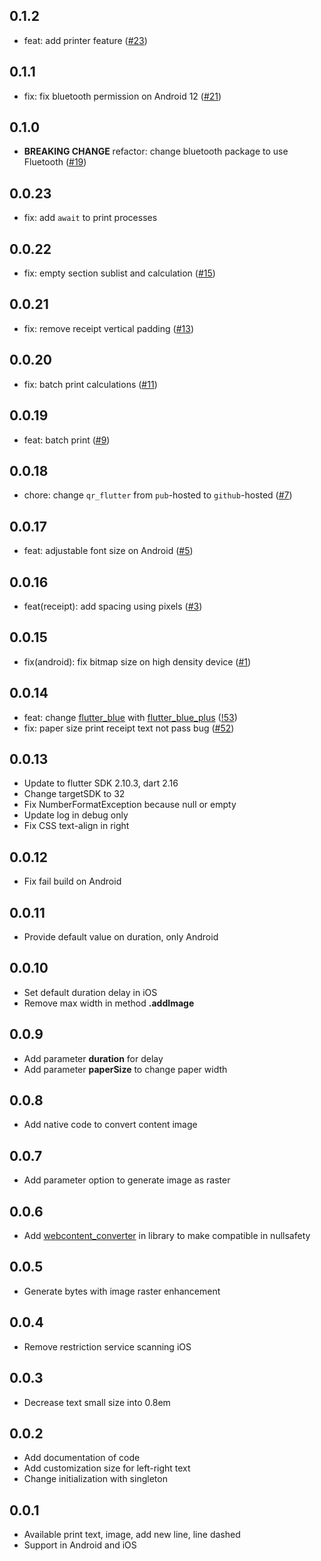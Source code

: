 ## 0.1.2
- feat: add printer feature ([#23](https://github.com/iandis/blue_print_pos/pull/23))

## 0.1.1
- fix: fix bluetooth permission on Android 12 ([#21](https://github.com/iandis/blue_print_pos/pull/21))

## 0.1.0
- **BREAKING CHANGE** refactor: change bluetooth package to use Fluetooth ([#19](https://github.com/iandis/blue_print_pos/pull/19))

## 0.0.23
- fix: add `await` to print processes 

## 0.0.22
- fix: empty section sublist and calculation ([#15](https://github.com/iandis/blue_print_pos/pull/13))

## 0.0.21
- fix: remove receipt vertical padding ([#13](https://github.com/iandis/blue_print_pos/pull/13))

## 0.0.20
- fix: batch print calculations ([#11](https://github.com/iandis/blue_print_pos/pull/11))

## 0.0.19
- feat: batch print ([#9](https://github.com/iandis/blue_print_pos/pull/9))

## 0.0.18
- chore: change `qr_flutter` from `pub`-hosted to `github`-hosted ([#7]((https://github.com/iandis/blue_print_pos/pull/7)))

## 0.0.17
- feat: adjustable font size on Android ([#5](https://github.com/iandis/blue_print_pos/pull/5))

## 0.0.16
- feat(receipt): add spacing using pixels ([#3](https://github.com/iandis/blue_print_pos/pull/3))

## 0.0.15

- fix(android): fix bitmap size on high density device ([#1](https://github.com/iandis/blue_print_pos/pull/1))

## 0.0.14

- feat: change [flutter_blue](https://pub.dev/packages/flutter_blue) with [flutter_blue_plus](https://pub.dev/packages/flutter_blue_plus) ([!53](https://github.com/andriyoganp/blue_print_pos/pull/53))
- fix: paper size print receipt text not pass bug ([#52](https://github.com/andriyoganp/blue_print_pos/pull/52))

## 0.0.13

- Update to flutter SDK 2.10.3, dart 2.16
- Change targetSDK to 32
- Fix NumberFormatException because null or empty
- Update log in debug only
- Fix CSS text-align in right

## 0.0.12

- Fix fail build on Android

## 0.0.11

- Provide default value on duration, only Android

## 0.0.10

- Set default duration delay in iOS
- Remove max width in method **.addImage**

## 0.0.9

- Add parameter **duration** for delay
- Add parameter **paperSize** to change paper width

## 0.0.8

- Add native code to convert content image

## 0.0.7

- Add parameter option to generate image as raster

## 0.0.6

- Add [webcontent_converter](https://pub.dev/packages/webcontent_converter) in library to make
  compatible in nullsafety

## 0.0.5

- Generate bytes with image raster enhancement

## 0.0.4

- Remove restriction service scanning iOS

## 0.0.3

- Decrease text small size into 0.8em

## 0.0.2

- Add documentation of code
- Add customization size for left-right text
- Change initialization with singleton

## 0.0.1

- Available print text, image, add new line, line dashed
- Support in Android and iOS
